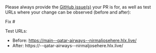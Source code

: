 Please always provide the [GitHub issue(s)](../issues) your PR is for, as well as test URLs where your change can be observed (before and after):

Fix #<gh-issue-id>

Test URLs:
- Before: https://main--qatar-airways--nirmaljosehere.hlx.live/
- After: https://<branch>--qatar-airways--nirmaljosehere.hlx.live/
